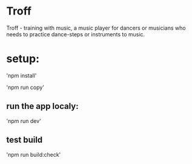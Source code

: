 # Troff

Troff - training with music, a music player for dancers or musicians
who needs to practice dance-steps or instruments to music.

# setup:

'npm install'

'npm run copy'

## run the app localy:

'npm run dev'

## test build
'npm run build:check'